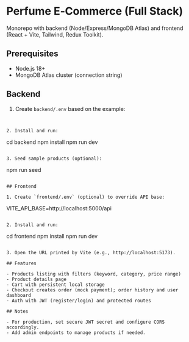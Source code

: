 # Perfume E‑Commerce (Full Stack)

Monorepo with backend (Node/Express/MongoDB Atlas) and frontend (React + Vite, Tailwind, Redux Toolkit).

## Prerequisites

- Node.js 18+
- MongoDB Atlas cluster (connection string)

## Backend

1. Create `backend/.env` based on the example:

```


2. Install and run:

```
cd backend
npm install
npm run dev
```

3. Seed sample products (optional):

```
npm run seed
```

## Frontend

1. Create `frontend/.env` (optional) to override API base:

```
VITE_API_BASE=http://localhost:5000/api
```

2. Install and run:

```
cd frontend
npm install
npm run dev
```

3. Open the URL printed by Vite (e.g., http://localhost:5173).

## Features

- Products listing with filters (keyword, category, price range)
- Product details page
- Cart with persistent local storage
- Checkout creates order (mock payment); order history and user dashboard
- Auth with JWT (register/login) and protected routes

## Notes

- For production, set secure JWT secret and configure CORS accordingly.
- Add admin endpoints to manage products if needed.
